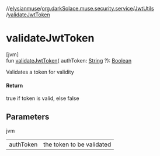 //[elysianmuse](../../../index.md)/[org.darkSolace.muse.security.service](../index.md)/[JwtUtils](index.md)
/[validateJwtToken](validate-jwt-token.md)

# validateJwtToken

[jvm]\
fun [validateJwtToken](validate-jwt-token.md)(
authToken: [String](https://kotlinlang.org/api/latest/jvm/stdlib/kotlin/-string/index.html)
?): [Boolean](https://kotlinlang.org/api/latest/jvm/stdlib/kotlin/-boolean/index.html)

Validates a token for validity

#### Return

true if token is valid, else false

## Parameters

jvm

| | |
|---|---|
| authToken | the token to be validated |
